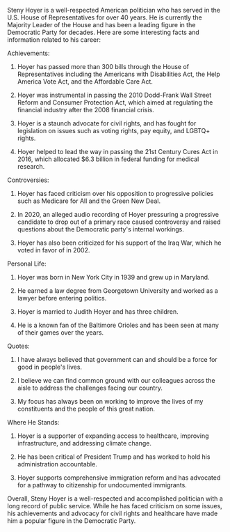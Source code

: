Steny Hoyer is a well-respected American politician who has served in the U.S. House of Representatives for over 40 years. He is currently the Majority Leader of the House and has been a leading figure in the Democratic Party for decades. Here are some interesting facts and information related to his career:

Achievements:

1. Hoyer has passed more than 300 bills through the House of Representatives including the Americans with Disabilities Act, the Help America Vote Act, and the Affordable Care Act.

2. Hoyer was instrumental in passing the 2010 Dodd-Frank Wall Street Reform and Consumer Protection Act, which aimed at regulating the financial industry after the 2008 financial crisis.

3. Hoyer is a staunch advocate for civil rights, and has fought for legislation on issues such as voting rights, pay equity, and LGBTQ+ rights.

4. Hoyer helped to lead the way in passing the 21st Century Cures Act in 2016, which allocated $6.3 billion in federal funding for medical research.

Controversies:

1. Hoyer has faced criticism over his opposition to progressive policies such as Medicare for All and the Green New Deal.

2. In 2020, an alleged audio recording of Hoyer pressuring a progressive candidate to drop out of a primary race caused controversy and raised questions about the Democratic party's internal workings.

3. Hoyer has also been criticized for his support of the Iraq War, which he voted in favor of in 2002.

Personal Life:

1. Hoyer was born in New York City in 1939 and grew up in Maryland.

2. He earned a law degree from Georgetown University and worked as a lawyer before entering politics.

3. Hoyer is married to Judith Hoyer and has three children.

4. He is a known fan of the Baltimore Orioles and has been seen at many of their games over the years.

Quotes:

1. I have always believed that government can and should be a force for good in people's lives.

2. I believe we can find common ground with our colleagues across the aisle to address the challenges facing our country.

3. My focus has always been on working to improve the lives of my constituents and the people of this great nation.

Where He Stands:

1. Hoyer is a supporter of expanding access to healthcare, improving infrastructure, and addressing climate change.

2. He has been critical of President Trump and has worked to hold his administration accountable.

3. Hoyer supports comprehensive immigration reform and has advocated for a pathway to citizenship for undocumented immigrants.

Overall, Steny Hoyer is a well-respected and accomplished politician with a long record of public service. While he has faced criticism on some issues, his achievements and advocacy for civil rights and healthcare have made him a popular figure in the Democratic Party.
